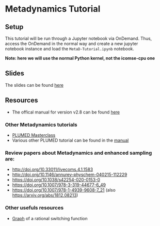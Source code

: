 # Metadynamics Tutorial


## Setup 
This tutorial will be run through a Jupyter notebook via OnDemand. Thus, access the OnDemand in the normal way and create a new jupyter notebook instance and load the `MetaD-Tutorial.ipynb` notebook. 

**Note: here we will use the normal Python kernel, not the icomse-cpu one**

## Slides

The slides can be found [here](https://github.com/icomse/3rd_workshop_advanced_sampling/blob/main/Tuesday/i-CoMSE-Workshop-Metadynamics-March21-2023.pdf)

## Resources

- The offical manual for version v2.8 can be found [here](https://www.plumed.org/doc-v2.8/user-doc/html/index.html) 

### Other Metadynamics tutorials
- [PLUMED Masterclass](https://www.plumed.org/masterclass)
- Various other PLUMED tutorial can be found in the [manual](https://www.plumed.org/doc-v2.8/user-doc/html/tutorials.html)

### Review papers about Metadynamics and enhanced sampling are:
- http://doi.org/10.33011/livecoms.4.1.1583
- http://doi.org/10.1146/annurev-physchem-040215-112229
- https://doi.org/10.1038/s42254-020-0153-0
- https://doi.org/10.1007/978-3-319-44677-6_49
- https://doi.org/10.1007/978-1-4939-9608-7_21 (also https://arxiv.org/abs/1812.08213)

### Other usefuls resources
- [Graph](https://www.desmos.com/calculator/nqujdsvj0z) of a rational switching function

